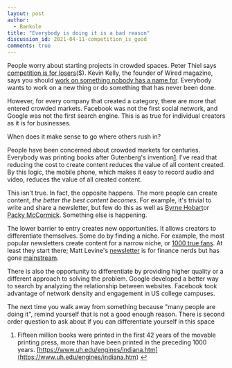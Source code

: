 ```yaml
---
layout: post
author:
  - Bankole
title: "Everybody is doing it is a bad reason"
discussion_id: 2021-04-11-competition_is_good
comments: true
---
```


People worry about starting projects in crowded spaces. Peter Thiel
says [competition is for
losers]("https://www.wsj.com/articles/peter-thiel-competition-is-for-losers-1410535536")($).
Kevin Kelly, the founder of Wired magazine, says you should [work on something
nobody has a name for]("https://www.nfx.com/post/kevin-kelly-nfx-podcast/").
Everybody wants to work on a new thing or do something that has never been done.

However, for every company that created a category, there are more that entered
crowded markets. Facebook was not the first social network, and Google was not
the first search engine. This is as true for individual creators as it is for
businesses.

When does it make sense to go where others rush in?

People have been concerned about crowded markets for centuries. Everybody was
printing books after Gutenberg's invention[1](#fn1). I've read that reducing
the cost to create content reduces the value of all content created. By this
logic, the mobile phone, which makes it easy to record audio and video, reduces
the value of all created content.

This isn't true. In fact, the opposite happens. The more people can create
content, *the better the best content becomes*. For example, it's trivial to
write and share a newsletter, but few do this as well as [Byrne
Hobart]("https://diff.substack.com/")or [Packy
McCormick]("https://www.notboring.co/"). Something else is happening.

The lower barrier to entry creates new opportunities. It allows creators to
differentiate themselves. Some do by finding a niche. For example, the most
popular newsletters create content for a narrow niche, or [1000 true
fans]("https://kk.org/thetechnium/1000-true-fans/"). At least they start
there; Matt Levine's
[newsletter]("https://www.bloomberg.com/opinion/authors/ARbTQlRLRjE/matthew-s-levine?sref=pMuvbz8X")
is for finance nerds but has gone
[mainstream]("https://www.nytimes.com/2020/10/08/business/matt-levine-bloomberg.html").

There is also the opportunity to differentiate by providing higher quality or a
different approach to solving the problem. Google developed a better way to
search by analyzing the relationship between websites. Facebook took advantage
of network density and engagement in US college campuses.

The next time you walk away from something because "many people are doing it",
remind yourself that is not a good enough reason. There is second order question
to ask about if you can differentiate yourself in this space

1. Fifteen million books were printed in the first 42 years of the movable printing press, more than have been printed in the preceding 1000 years. [https://www.uh.edu/engines/indiana.htm](https://www.uh.edu/engines/indiana.htm) [↩︎](#ffn1)

